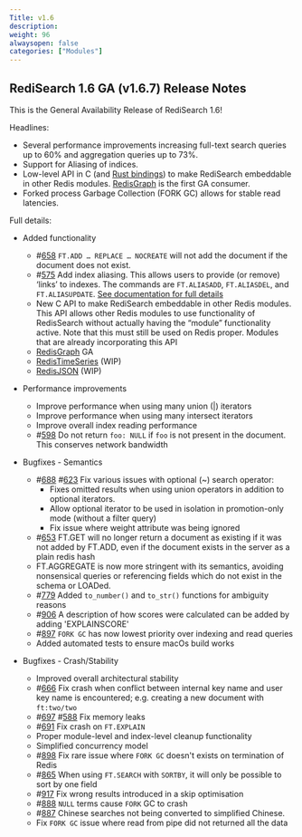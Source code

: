 ```yaml
---
Title: v1.6
description:
weight: 96
alwaysopen: false
categories: ["Modules"]
---
```


## RediSearch 1.6 GA (v1.6.7) Release Notes

This is the General Availability Release of RediSearch 1.6!

Headlines:
- Several performance improvements increasing full-text search queries up to 60% and aggregation queries up to 73%.
- Support for Aliasing of indices.
- Low-level API in C (and [Rust bindings](https://github.com/RediSearch/redisearch-api-rs)) to make RediSearch embeddable in other Redis modules. [RedisGraph](redisgraph.io) is the first GA consumer.
- Forked process Garbage Collection (FORK GC) allows for stable read latencies.

Full details:

- Added functionality
    - #[658](https://github.com/RediSearch/RediSearch/issues/658) `FT.ADD … REPLACE … NOCREATE` will not add the document if the document does not exist.
    - #[575](https://github.com/RediSearch/RediSearch/issues/575) Add index aliasing. This allows users to provide (or remove) ‘links’ to indexes. The commands are `FT.ALIASADD`, `FT.ALIASDEL`, and `FT.ALIASUPDATE`. [See documentation for full details](https://oss.redislabs.com/redisearch/Commands.html#ftaliasadd)
    - New C API to make RediSearch embeddable in other Redis modules. This API allows other Redis modules to use functionality of RedisSearch without actually having the “module” functionality active. Note that this must still be used on Redis proper. Modules that are already incorporating this API
    - [RedisGraph](https://github.com/RedisGraph/RedisGraph/releases/tag/v2.0.0) GA
    - [RedisTimeSeries](https://github.com/RedisTimeSeries/RedisTimeSeries/pull/186) (WIP)
    - [RedisJSON](https://github.com/RedisJSON/RedisJSON2) (WIP)

- Performance improvements
    - Improve performance when using many union (|) iterators
    - Improve performance when using many intersect iterators
    - Improve overall index reading performance
    - #[598](https://github.com/RediSearch/RediSearch/issues/598) Do not return `foo: NULL` if `foo` is not present in the document. This conserves network bandwidth

- Bugfixes - Semantics
    - #[688](https://github.com/RediSearch/RediSearch/issues/688) #[623](https://github.com/RediSearch/RediSearch/issues/623) Fix various issues with optional (~) search operator:
        - Fixes omitted results when using union operators in addition to optional iterators.
        - Allow optional iterator to be used in isolation in promotion-only mode (without a filter query)
        - Fix issue where weight attribute was being ignored
    - #[653](https://github.com/RediSearch/RediSearch/issues/653) FT.GET will no longer return a document as existing if it was not added by FT.ADD, even if the document exists in the server as a plain redis hash
    - FT.AGGREGATE is now more stringent with its semantics, avoiding nonsensical queries or referencing fields which do not exist in the schema or LOADed.
    - #[779](https://github.com/RediSearch/RediSearch/issues/779) Added `to_number()` and `to_str()` functions for ambiguity reasons
    - #[906](https://github.com/RediSearch/RediSearch/issues/906) A description of how scores were calculated can be added by adding 'EXPLAINSCORE'
    - #[897](https://github.com/RediSearch/RediSearch/issues/897) `FORK GC` has now lowest priority over indexing and read queries
    - Added automated tests to ensure macOs build works

- Bugfixes - Crash/Stability
    - Improved overall architectural stability
    - #[666](https://github.com/RediSearch/RediSearch/issues/666) Fix crash when conflict between internal key name and user key name is encountered; e.g. creating a new document with `ft:two/two`
    - #[697](https://github.com/RediSearch/RediSearch/issues/697) #[588](https://github.com/RediSearch/RediSearch/issues/588) Fix memory leaks
    - #[691](https://github.com/RediSearch/RediSearch/issues/691) Fix crash on `FT.EXPLAIN`
    - Proper module-level and index-level cleanup functionality
    - Simplified concurrency model
    - #[898](https://github.com/RediSearch/RediSearch/issues/898) Fix rare issue where `FORK GC` doesn't exists on termination of Redis
    - #[865](https://github.com/RediSearch/RediSearch/issues/865) When using `FT.SEARCH` with `SORTBY`, it will only be possible to sort by one field
    - #[917](https://github.com/RediSearch/RediSearch/issues/917) Fix wrong results introduced in a skip optimisation
    - #[888](https://github.com/RediSearch/RediSearch/issues/888) `NULL` terms cause `FORK` GC to crash
    - #[887](https://github.com/RediSearch/RediSearch/issues/887) Chinese searches not being converted to simplified Chinese.
    - Fix `FORK GC` issue where read from pipe did not returned all the data
